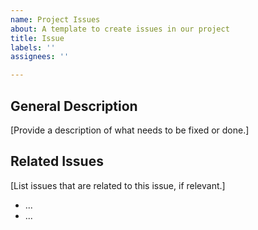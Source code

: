 ```yaml
---
name: Project Issues
about: A template to create issues in our project
title: Issue
labels: ''
assignees: ''

---
```


## General Description
[Provide a description of what needs to be fixed or done.]

## Related Issues
[List issues that are related to this issue, if relevant.]
* ...
* ...
